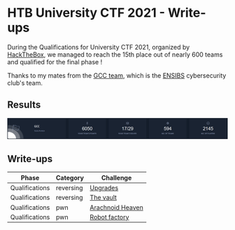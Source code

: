 # HTB University CTF 2021 - Write-ups

During the Qualifications for University CTF 2021, organized by [HackTheBox](https://hackthebox.com/), we managed to reach the 15th place out of nearly 600 teams and qualified for the final phase !

Thanks to my mates from the [GCC team](https://twitter.com/gcc_ensibs), which is the [ENSIBS](https://www-ensibs.univ-ubs.fr) cybersecurity club's team.

## Results

![GCC results](GCC_stats.png)

## Write-ups

|     Phase      |  Category |              Challenge               |
|----------------|-----------|--------------------------------------|
| Qualifications | reversing | [Upgrades](Upgrades)                 |
| Qualifications | reversing | [The vault](The_vault)               |
| Qualifications | pwn       | [Arachnoid Heaven](Arachnoid_heaven) |
| Qualifications | pwn       | [Robot factory](Robot_factory)       |